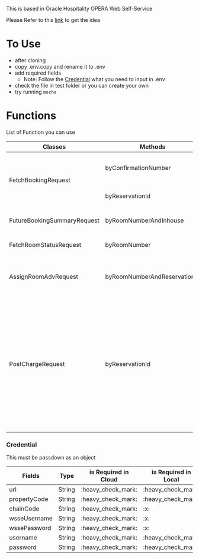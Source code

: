 This is based in Oracle Hospitality OPERA Web Self-Service

Please Refer to this [link](https://docs.oracle.com/cd/E90572_01/index.html) to get the idea

# To Use
- after cloning
- copy .env.copy and rename it to .env
- add required fields
  - Note: Follow the <a href="#credential">Credential</a></td> what you need to input in .env
- check the file in test folder or you can create your own
- try running `mocha`


# Functions
List of Function you can use
<table>
    <thead>
        <tr>
            <th>Classes</th>
            <th>Methods</th>
            <th>Params</th>
        </tr>
    </thead>
    <tbody>
        <tr>
            <td rowspan=2>FetchBookingRequest</td>
            <td>byConfirmationNumber</td>
            <td>- <b>confirmationNumber</b> : String<b><br>- config:</b> <a href="#credential">Credential</a></td>
        </tr>
        <tr>
            <td>byReservationId</td>
             <td>- <b>reservationId</b> : String<b><br>- config:</b> <a href="#credential">Credential</a></td>
        </tr>
        <tr>
            <td rowspan=1>FutureBookingSummaryRequest</td>
            <td>byRoomNumberAndInhouse</td>
            <td>- <b>roomNumber</b> : String<b><br>- config:</b> <a href="#credential">Credential</a></td>
        </tr>
        <tr>
            <td rowspan=1>FetchRoomStatusRequest</td>
            <td>byRoomNumber</td>
           <td>- <b>roomNumber</b> : String<b><br>- config:</b> <a href="#credential">Credential</a></td>
        </tr>
        <tr>
            <td rowspan=1>AssignRoomAdvRequest</td>
            <td>byRoomNumberAndReservationId</td>
           <td>- <b>reservationId</b> : String<b><br>- <b>roomNumber</b> : String<b><br>- config:</b> <a href="#credential">Credential</a></td>
        </tr>
        <tr>
            <td rowspan=1>PostChargeRequest</td>
            <td>byReservationId</td>
            <td>{- <b>reservationId</b> : String<br>
            - <b>shortInfo</b>: String <br>
            - <b>longInfo</b>: String <br>
            - <b>charge</b>: Number  <br>
            - account: String (Optional) <br>
            - userId: String (Optional) <br>
            - stationID: String (Optional) <br>
            } <br>
            - <b>config:</b> <a href="#credential">Credential</a><br><br>
             <b><em>Note</em></b>: the reservationID to stationID is destructured
            </td>
        </tr>
    </tbody>
</table>

### <a name="credential">Credential</a>
This must be passdown as an object
<table>
  <thead>
   <tr>
        <th>Fields</th>
        <th>Type</th>
        <th>is Required in Cloud</th>
        <th>is Required in Local</th>
    </tr>
  </thead>
  <tbody>
    <tr>
      <td>url</td>
      <td>String</td>
      <td>:heavy_check_mark:</td>
      <td>:heavy_check_mark:</td>
    </tr>
    <tr>
      <td>propertyCode</td>
      <td>String</td>
      <td>:heavy_check_mark:</td>
      <td>:heavy_check_mark:</td>
    </tr>
    <tr>
      <td>chainCode</td>
      <td>String</td>
      <td>:heavy_check_mark:</td>
      <td>:x:</td>
    </tr>
    <tr>
      <td>wsseUsername</td>
      <td>String</td>
      <td>:heavy_check_mark:</td>
      <td>:x:</td>
    </tr>
    <tr>
      <td>wssePassword</td>
      <td>String</td>
      <td>:heavy_check_mark:</td>
      <td>:x:</td>
    </tr>
    <tr>
      <td>username</td>
      <td>String</td>
      <td>:heavy_check_mark:</td>
      <td>:heavy_check_mark:</td>
    </tr>
    <tr>
      <td>password</td>
      <td>String</td>
      <td>:heavy_check_mark:</td>
      <td>:heavy_check_mark:</td>
    </tr>
  </tbody>
</table>


